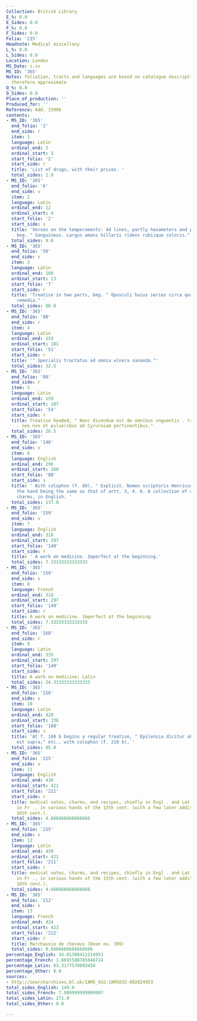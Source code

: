 ```yaml
---
Collection: British Library
E_%: 0.0
E_Sides: 0.0
F_%: 0.0
F_Sides: 0.0
Folia: '215'
Headnote: Medical miscellany
L_%: 0.0
L_Sides: 0.0
Location: London
MS_Date: s.xv
MS_ID: '365'
Notes: foliation, tracts and languages are based on catalogue description and are
  therefore approximate
O_%: 0.0
O_Sides: 0.0
Place_of_production: ''
Produced_for: ''
Reference: Add. 33996
contents:
- MS_ID: '365'
  end_folio: '2'
  end_side: r
  item: 1
  language: Latin
  ordinal_end: 3
  ordinal_start: 3
  start_folio: '2'
  start_side: r
  title: 'List of drugs, with their prices. '
  total_sides: 1.0
- MS_ID: '365'
  end_folio: '6'
  end_side: v
  item: 2
  language: Latin
  ordinal_end: 12
  ordinal_start: 4
  start_folio: '2'
  start_side: v
  title: 'Verses on the temperaments: 44 lines, partly hexameters and partly elegiacs,
    beg. " Sanguineus. Largus amans hillaris ridens rubiique coloris." '
  total_sides: 9.0
- MS_ID: '365'
  end_folio: '50'
  end_side: v
  item: 3
  language: Latin
  ordinal_end: 100
  ordinal_start: 13
  start_folio: '7'
  start_side: r
  title: 'Treatise in two parts, beg. " Opusculi huius series circa quadam membrorum
    remedia." '
  total_sides: 88.0
- MS_ID: '365'
  end_folio: '80'
  end_side: r
  item: 4
  language: Latin
  ordinal_end: 159
  ordinal_start: 101
  start_folio: '51'
  start_side: r
  title: '" Specialis tractatus ad omnia wlnera sananda."'
  total_sides: 32.5
- MS_ID: '365'
  end_folio: '80'
  end_side: r
  item: 5
  language: Latin
  ordinal_end: 159
  ordinal_start: 107
  start_folio: '54'
  start_side: r
  title: Treatise headed, " Nunc dicendum est de omnibus vnguentis . tractibus . emplastris
    . nee non et pulueribus ad Cyruroiam pertinentibus."
  total_sides: 26.5
- MS_ID: '365'
  end_folio: '148'
  end_side: v
  item: 6
  language: English
  ordinal_end: 296
  ordinal_start: 160
  start_folio: '80'
  start_side: v
  title: ' With colophon (f. 69), " Explicit. Nomen scriptoris Henricus Plenus Amoris,"
    the hand being the same as that of artt. 3, 4. 6. A collection of recipes and
    charms, in English. '
  total_sides: 137.0
- MS_ID: '365'
  end_folio: '159'
  end_side: v
  item: 7
  language: English
  ordinal_end: 318
  ordinal_start: 297
  start_folio: '149'
  start_side: r
  title: ' A work on medicine. Imperfect at the beginning.'
  total_sides: 7.33333333333333
- MS_ID: '365'
  end_folio: '159'
  end_side: v
  item: 8
  language: French
  ordinal_end: 318
  ordinal_start: 297
  start_folio: '149'
  start_side: r
  title: A work on medicine. Imperfect at the beginning.
  total_sides: 7.33333333333333
- MS_ID: '365'
  end_folio: '168'
  end_side: r
  item: 9
  language: Latin
  ordinal_end: 335
  ordinal_start: 297
  start_folio: '149'
  start_side: r
  title: A work on medicine; Latin
  total_sides: 24.33333333333333
- MS_ID: '365'
  end_folio: '210'
  end_side: v
  item: 10
  language: Latin
  ordinal_end: 420
  ordinal_start: 336
  start_folio: '168'
  start_side: v
  title: 'At f. 168 b begins a regular treatise, " Epilensia dicitur ab epi, quod
    est supra," etc., with colophon (f. 210 b), '
  total_sides: 85.0
- MS_ID: '365'
  end_folio: '215'
  end_side: v
  item: 11
  language: English
  ordinal_end: 430
  ordinal_start: 421
  start_folio: '211'
  start_side: r
  title: medical notes, charms, and recipes, chiefly in Engl . and Lat ., with a few
    in Fr ., in various hands of the 15th cent. (with a few later additions, of the
    16th cent.).
  total_sides: 4.666666666666666
- MS_ID: '365'
  end_folio: '215'
  end_side: v
  item: 12
  language: Latin
  ordinal_end: 430
  ordinal_start: 421
  start_folio: '211'
  start_side: r
  title: medical notes, charms, and recipes, chiefly in Engl . and Lat ., with a few
    in Fr ., in various hands of the 15th cent. (with a few later additions, of the
    16th cent.).
  total_sides: 4.666666666666666
- MS_ID: '365'
  end_folio: '212'
  end_side: v
  item: 13
  language: French
  ordinal_end: 424
  ordinal_start: 423
  start_folio: '212'
  start_side: r
  title: Marchausie de chevaus (Dean no. 399)
  total_sides: 0.6666666666666666
percentage_English: 34.81308411214953
percentage_French: 1.8691588785046724
percentage_Latin: 63.3177570093458
percentage_Other: 0.0
sources:
- http://searcharchives.bl.uk/IAMS_VU2:IAMS032-002024953
total_sides_English: 149.0
total_sides_French: 7.999999999999997
total_sides_Latin: 271.0
total_sides_Other: 0.0

---
```

